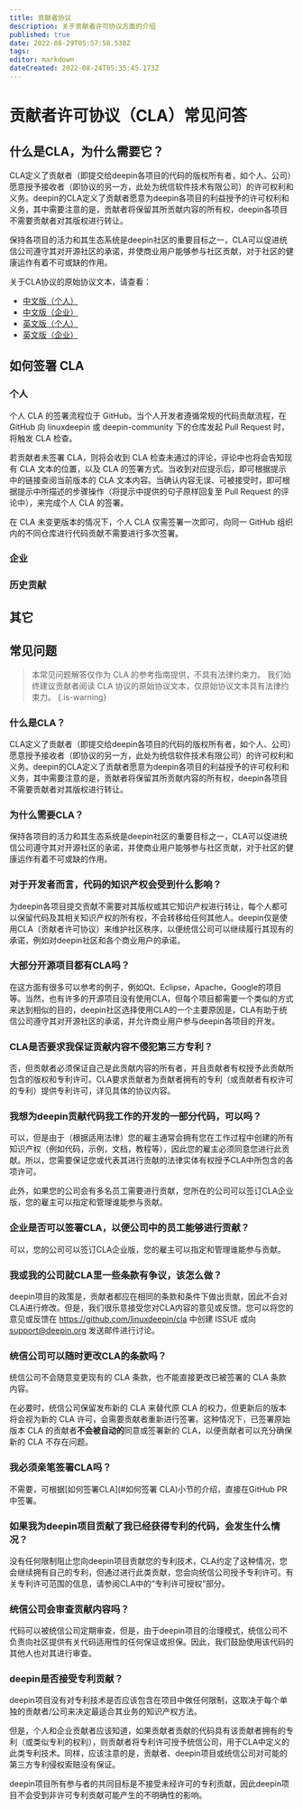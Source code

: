```yaml
---
title: 贡献者协议
description: 关于贡献者许可协议方面的介绍
published: true
date: 2022-08-29T05:57:58.538Z
tags: 
editor: markdown
dateCreated: 2022-08-24T05:35:45.173Z
---
```


# 贡献者许可协议（CLA）常见问答

## 什么是CLA，为什么需要它？

CLA定义了贡献者（即提交给deepin各项目的代码的版权所有者，如个人、公司）愿意授予接收者（即协议的另一方，此处为统信软件技术有限公司）的许可权利和义务。deepin的CLA定义了贡献者愿意为deepin各项目的利益授予的许可权利和义务，其中需要注意的是，贡献者将保留其所贡献内容的所有权，deepin各项目不需要贡献者对其版权进行转让。

保持各项目的活力和其生态系统是deepin社区的重要目标之一，CLA可以促进统信公司遵守其对开源社区的承诺，并使商业用户能够参与社区贡献，对于社区的健康运作有着不可或缺的作用。

关于CLA协议的原始协议文本，请查看：

- [中文版（个人）](https://github.com/linuxdeepin/cla/blob/master/%E4%B8%AA%E4%BA%BA%E8%B4%A1%E7%8C%AE%E8%80%85%E8%AE%B8%E5%8F%AF%E5%8D%8F%E8%AE%AE%EF%BC%88%E4%B8%AD%E6%96%87%E7%89%88%EF%BC%89-V1.0.md)
- [中文版（企业）](https://github.com/linuxdeepin/cla/blob/master/%E4%BC%81%E4%B8%9A%E8%B4%A1%E7%8C%AE%E8%80%85%E8%AE%B8%E5%8F%AF%E5%8D%8F%E8%AE%AE%EF%BC%88%E4%B8%AD%E6%96%87%E7%89%88%EF%BC%89-V1.0.md)
- [英文版（个人）](https://github.com/linuxdeepin/cla/blob/master/Individual%20Contributor%20License%20Agreement-EN-V1.0.md)
- [英文版（企业）](https://github.com/linuxdeepin/cla/blob/master/Corporate%20Contributor%20License%20Agreement-EN-V1.0.md)

## 如何签署 CLA

### 个人

个人 CLA 的签署流程位于 GitHub。当个人开发者遵循常规的代码贡献流程，在 GitHub 向 linuxdeepin 或 deepin-community 下的仓库发起 Pull Request 时，将触发 CLA 检查。

若贡献者未签署 CLA，则将会收到 CLA 检查未通过的评论，评论中也将会告知现有 CLA 文本的位置，以及 CLA 的签署方式。当收到对应提示后，即可根据提示中的链接查阅当前版本的 CLA 文本内容。当确认内容无误、可被接受时，即可根据提示中所描述的步骤操作（将提示中提供的句子原样回复至 Pull Request 的评论中），来完成个人 CLA 的签署。

在 CLA 未变更版本的情况下，个人 CLA 仅需签署一次即可，向同一 GitHub 组织内的不同仓库进行代码贡献不需要进行多次签署。

### 企业

### 历史贡献

## 其它

## 常见问题

> 本常见问题解答仅作为 CLA 的参考指南提供，不具有法律约束力。
> 我们始终建议贡献者阅读 CLA 协议的原始协议文本，仅原始协议文本具有法律约束力。
{.is-warning}

### 什么是CLA？

CLA定义了贡献者（即提交给deepin各项目的代码的版权所有者，如个人、公司）愿意授予接收者（即协议的另一方，此处为统信软件技术有限公司）的许可权利和义务。deepin的CLA定义了贡献者愿意为deepin各项目的利益授予的许可权利和义务，其中需要注意的是，贡献者将保留其所贡献内容的所有权，deepin各项目不需要贡献者对其版权进行转让。

### 为什么需要CLA？

保持各项目的活力和其生态系统是deepin社区的重要目标之一，CLA可以促进统信公司遵守其对开源社区的承诺，并使商业用户能够参与社区贡献，对于社区的健康运作有着不可或缺的作用。

### 对于开发者而言，代码的知识产权会受到什么影响？

为deepin各项目提交贡献不需要对其版权或其它知识产权进行转让，每个人都可以保留代码及其相关知识产权的所有权，不会转移给任何其他人。deepin仅是使用CLA（贡献者许可协议）来维护社区秩序，以便统信公司可以继续履行其现有的承诺，例如对deepin社区和各个商业用户的承诺。

### 大部分开源项目都有CLA吗？

在这方面有很多可以参考的例子，例如Qt、Eclipse，Apache，Google的项目等。当然，也有许多的开源项目没有使用CLA，但每个项目都需要一个类似的方式来达到相似的目的，deepin社区选择使用CLA的一个主要原因是，CLA有助于统信公司遵守其对开源社区的承诺，并允许商业用户参与deepin各项目的开发。

### CLA是否要求我保证贡献内容不侵犯第三方专利？

否，但贡献者必须保证自己是此贡献内容的所有者，并且贡献者有权授予此贡献所包含的版权和专利许可。CLA要求贡献者为贡献者拥有的专利（或贡献者有权许可的专利）提供专利许可，详见具体的协议内容。

### 我想为deepin贡献代码我工作的开发的一部分代码，可以吗？

可以，但是由于（根据适用法律）您的雇主通常会拥有您在工作过程中创建的所有知识产权（例如代码，示例，文档，教程等），因此您的雇主必须同意您进行此贡献。所以，您需要保证您或代表其进行贡献的法律实体有权授予CLA中所包含的各项许可。

此外，如果您的公司会有多名员工需要进行贡献，您所在的公司可以签订CLA企业版，您的雇主可以指定和管理谁能参与贡献。

### 企业是否可以签署CLA，以便公司中的员工能够进行贡献？

可以，您的公司可以签订CLA企业版，您的雇主可以指定和管理谁能参与贡献。

### 我或我的公司就CLA里一些条款有争议，该怎么做？

deepin项目的政策是，贡献者都应在相同的条款和条件下做出贡献，因此不会对CLA进行修改。但是，我们很乐意接受您对CLA内容的意见或反馈。您可以将您的意见或反馈在 https://github.com/linuxdeepin/cla 中创建 ISSUE 或向 support@deepin.org 发送邮件进行讨论。

### 统信公司可以随时更改CLA的条款吗？

统信公司不会随意变更现有的 CLA 条款，也不能直接更改已被签署的 CLA 条款内容。

在必要时，统信公司保留发布新的 CLA 来替代原 CLA 的权力，但更新后的版本将会视为新的 CLA 许可，会需要贡献者重新进行签署。这种情况下，已签署原始版本 CLA 的贡献者**不会被自动的**同意或签署新的 CLA，以便贡献者可以充分确保新的 CLA 不存在问题。

### 我必须亲笔签署CLA吗？

不需要，可根据[如何签署CLA](#如何签署 CLA)小节的介绍，直接在GitHub PR中签署。

### 如果我为deepin项目贡献了我已经获得专利的代码，会发生什么情况？

没有任何限制阻止您向deepin项目贡献您的专利技术，CLA约定了这种情况，您会继续拥有自己的专利，但通过进行此类贡献，您会向统信公司授予专利许可。有关专利许可范围的信息，请参阅CLA中的“专利许可授权”部分。

### 统信公司会审查贡献内容吗？

代码可以被统信公司定期审查，但是，由于deepin项目的治理模式，统信公司不负责向社区提供有关代码适用性的任何保证或担保。因此，我们鼓励使用该代码的其他人也对其进行审查。

### deepin是否接受专利贡献？

deepin项目没有对专利技术是否应该包含在项目中做任何限制，这取决于每个单独的贡献者/公司来决定最适合其业务的知识产权方法。

但是，个人和企业贡献者应该知道，如果贡献者贡献的代码具有该贡献者拥有的专利（或类似专利的权利），则贡献者将专利许可授予统信公司，用于CLA中定义的此类专利技术。同样，应该注意的是，贡献者、deepin项目或统信公司对可能的第三方专利侵权索赔没有保证。

deepin项目所有参与者的共同目标是不接受未经许可的专利贡献，因此deepin项目不会受到非许可专利贡献可能产生的不明确性的影响。



